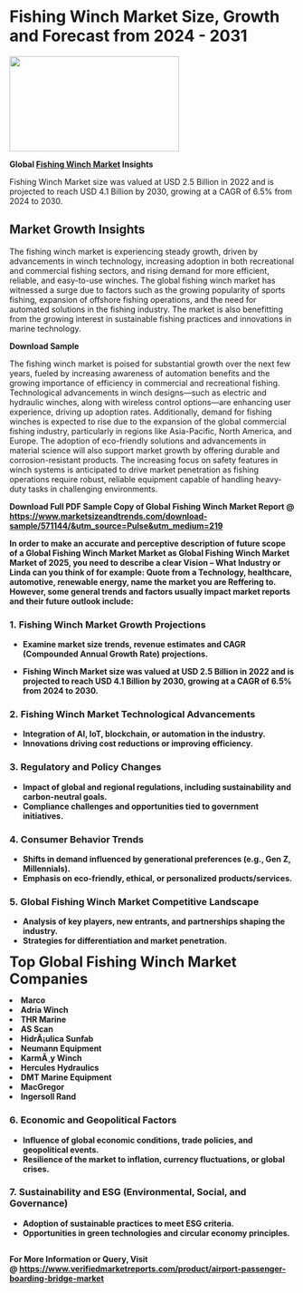 <H1>Fishing Winch Market Size, Growth and Forecast from 2024 - 2031</H1><img class="aligncenter size-medium wp-image-584254" src="https://thirdeyenews.in/wp-content/uploads/2024/09/Global-Market-Research-300x168.jpeg" alt="" width="300" height="168" /><p><strong>Global&nbsp;<a href="https://www.marketsizeandtrends.com/download-sample/571144/&amp;utm_source=Pulse&amp;utm_medium=219">Fishing Winch Market</a> Insights</strong></p><p>Fishing Winch Market size was valued at USD 2.5 Billion in 2022 and is projected to reach USD 4.1 Billion by 2030, growing at a CAGR of 6.5% from 2024 to 2030.</p><p><h2>Market Growth Insights</h2> <p>The fishing winch market is experiencing steady growth, driven by advancements in winch technology, increasing adoption in both recreational and commercial fishing sectors, and rising demand for more efficient, reliable, and easy-to-use winches. The global fishing winch market has witnessed a surge due to factors such as the growing popularity of sports fishing, expansion of offshore fishing operations, and the need for automated solutions in the fishing industry. The market is also benefitting from the growing interest in sustainable fishing practices and innovations in marine technology.</p> <p><strong>Download Sample</strong></p> <p>The fishing winch market is poised for substantial growth over the next few years, fueled by increasing awareness of automation benefits and the growing importance of efficiency in commercial and recreational fishing. Technological advancements in winch designs—such as electric and hydraulic winches, along with wireless control options—are enhancing user experience, driving up adoption rates. Additionally, demand for fishing winches is expected to rise due to the expansion of the global commercial fishing industry, particularly in regions like Asia-Pacific, North America, and Europe. The adoption of eco-friendly solutions and advancements in material science will also support market growth by offering durable and corrosion-resistant products. The increasing focus on safety features in winch systems is anticipated to drive market penetration as fishing operations require robust, reliable equipment capable of handling heavy-duty tasks in challenging environments. <p><strong></p><p><span class=""><strong>Download Full PDF Sample Copy of Global Fishing Winch Market Report</strong> @ <a href="https://www.marketsizeandtrends.com/download-sample/571144/&amp;utm_source=Pulse&amp;utm_medium=219" target="_blank">https://www.marketsizeandtrends.com/download-sample/571144/&amp;utm_source=Pulse&amp;utm_medium=219</a></span></p><p>In order to make an accurate and perceptive description of future scope of a Global&nbsp;Fishing Winch Market Market as Global&nbsp;Fishing Winch Market Market of 2025, you need to describe a clear Vision &ndash; What Industry or Linda can you think of for example: Quote from a Technology, healthcare, automotive, renewable energy, name the market you are Reffering to. However, some general trends and factors usually impact market reports and their future outlook include:</p><h3>1.&nbsp;<strong>Fishing Winch Market Growth Projections</strong></h3><ul><li>Examine market size trends, revenue estimates and CAGR (Compounded Annual Growth Rate) projections.</li><li><p>Fishing Winch Market size was valued at USD 2.5 Billion in 2022 and is projected to reach USD 4.1 Billion by 2030, growing at a CAGR of 6.5% from 2024 to 2030.</p></li></ul><h3>2.&nbsp;<strong>Fishing Winch Market Technological Advancements</strong></h3><ul><li>Integration of AI, IoT, blockchain, or automation in the industry.</li><li>Innovations driving cost reductions or improving efficiency.</li></ul><h3>3.&nbsp;<strong>Regulatory and Policy Changes</strong></h3><ul><li>Impact of global and regional regulations, including sustainability and carbon-neutral goals.</li><li>Compliance challenges and opportunities tied to government initiatives.</li></ul><h3>4.&nbsp;<strong>Consumer Behavior Trends</strong></h3><ul><li>Shifts in demand influenced by generational preferences (e.g., Gen Z, Millennials).</li><li>Emphasis on eco-friendly, ethical, or personalized products/services.</li></ul><h3>5.&nbsp;<strong>Global Fishing Winch Market Competitive Landscape</strong></h3><ul><li>Analysis of key players, new entrants, and partnerships shaping the industry.</li><li>Strategies for differentiation and market penetration.</li></ul><p data-pm-slice="1 1 []"><span style="color: inherit; font-family: inherit; font-size: 25px;">Top Global Fishing Winch Market Companies</span></p><div class="" data-test-id=""><p><li>Marco</li><li> Adria Winch</li><li> THR Marine</li><li> AS Scan</li><li> HidrÃ¡ulica Sunfab</li><li> Neumann Equipment</li><li> KarmÃ¸y Winch</li><li> Hercules Hydraulics</li><li> DMT Marine Equipment</li><li> MacGregor</li><li> Ingersoll Rand</li></p></div><h3>6.&nbsp;<strong>Economic and Geopolitical Factors</strong></h3><ul><li>Influence of global economic conditions, trade policies, and geopolitical events.</li><li>Resilience of the market to inflation, currency fluctuations, or global crises.</li></ul><h3>7.&nbsp;<strong>Sustainability and ESG (Environmental, Social, and Governance)</strong></h3><ul><li>Adoption of sustainable practices to meet ESG criteria.</li><li>Opportunities in green technologies and circular economy principles.</li></ul><h2><strong style="font-size: 14px;">For More Information or Query, Visit @&nbsp;</strong><a style="background-color: #ffffff; font-size: 14px;" href="https://www.marketsizeandtrends.com/report/fishing-winch-market/" target="_blank">https://www.verifiedmarketreports.com/product/airport-passenger-boarding-bridge-market</a></h2>
